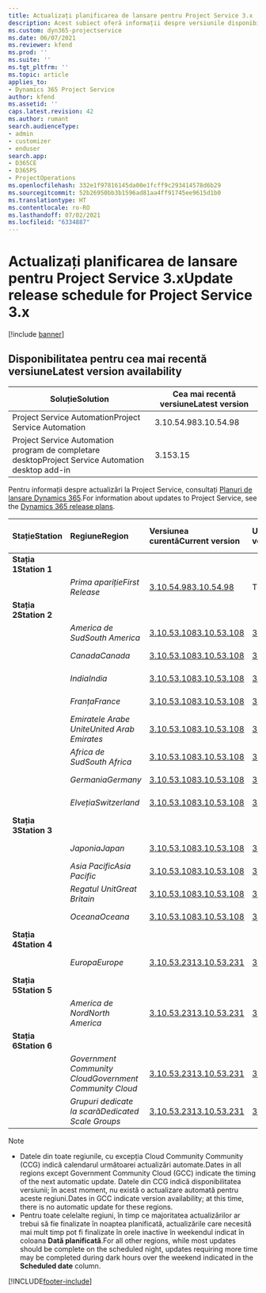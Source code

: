 ```yaml
---
title: Actualizați planificarea de lansare pentru Project Service 3.x
description: Acest subiect oferă informații despre versiunile disponibile și viitoare ale Dynamics 365 Project Service Automation.
ms.custom: dyn365-projectservice
ms.date: 06/07/2021
ms.reviewer: kfend
ms.prod: ''
ms.suite: ''
ms.tgt_pltfrm: ''
ms.topic: article
applies_to:
- Dynamics 365 Project Service
author: kfend
ms.assetid: ''
caps.latest.revision: 42
ms.author: rumant
search.audienceType:
- admin
- customizer
- enduser
search.app:
- D365CE
- D365PS
- ProjectOperations
ms.openlocfilehash: 332e1f97816145da00e1fcff9c293414578d6b29
ms.sourcegitcommit: 52b26950bb3b1596ad81aa4ff91745ee9615d1b0
ms.translationtype: HT
ms.contentlocale: ro-RO
ms.lasthandoff: 07/02/2021
ms.locfileid: "6334887"
---
```

# <a name="update-release-schedule-for-project-service-3x"></a><span data-ttu-id="3f224-103">Actualizați planificarea de lansare pentru Project Service 3.x</span><span class="sxs-lookup"><span data-stu-id="3f224-103">Update release schedule for Project Service 3.x</span></span>

[!include [banner](../includes/psa-now-project-operations.md)]

## <a name="latest-version-availability"></a><span data-ttu-id="3f224-104">Disponibilitatea pentru cea mai recentă versiune</span><span class="sxs-lookup"><span data-stu-id="3f224-104">Latest version availability</span></span>

| <span data-ttu-id="3f224-105">Soluție</span><span class="sxs-lookup"><span data-stu-id="3f224-105">Solution</span></span>  | <span data-ttu-id="3f224-106">Cea mai recentă versiune</span><span class="sxs-lookup"><span data-stu-id="3f224-106">Latest version</span></span> |
|-------|----|
| <span data-ttu-id="3f224-107">Project Service Automation</span><span class="sxs-lookup"><span data-stu-id="3f224-107">Project Service Automation</span></span>    | <span data-ttu-id="3f224-108">3.10.54.98</span><span class="sxs-lookup"><span data-stu-id="3f224-108">3.10.54.98</span></span> |
| <span data-ttu-id="3f224-109">Project Service Automation program de completare desktop</span><span class="sxs-lookup"><span data-stu-id="3f224-109">Project Service Automation desktop add-in</span></span>                | <span data-ttu-id="3f224-110">3.15</span><span class="sxs-lookup"><span data-stu-id="3f224-110">3.15</span></span>          |

<span data-ttu-id="3f224-111">Pentru informații despre actualizări la Project Service, consultați [Planuri de lansare Dynamics 365](/dynamics365/release-plans/).</span><span class="sxs-lookup"><span data-stu-id="3f224-111">For information about updates to Project Service, see the [Dynamics 365 release plans](/dynamics365/release-plans/).</span></span> 

| <span data-ttu-id="3f224-112">Stație</span><span class="sxs-lookup"><span data-stu-id="3f224-112">Station</span></span>  | <span data-ttu-id="3f224-113">Regiune</span><span class="sxs-lookup"><span data-stu-id="3f224-113">Region</span></span> | <span data-ttu-id="3f224-114">Versiunea curentă</span><span class="sxs-lookup"><span data-stu-id="3f224-114">Current version</span></span> | <span data-ttu-id="3f224-115">Următoarea versiune</span><span class="sxs-lookup"><span data-stu-id="3f224-115">Next version</span></span> |  <span data-ttu-id="3f224-116">Dată programată</span><span class="sxs-lookup"><span data-stu-id="3f224-116">Scheduled date</span></span>
| :---   | :---   | :---   | :---   |:---   |         
|<span data-ttu-id="3f224-117"><strong>Stația 1</strong></span><span class="sxs-lookup"><span data-stu-id="3f224-117"><strong>Station 1</strong></span></span> | |  |  | |
| | <span data-ttu-id="3f224-118"><i>Prima apariție</i></span><span class="sxs-lookup"><span data-stu-id="3f224-118"><i>First Release</i></span></span> | [<span data-ttu-id="3f224-119">3.10.54.98</span><span class="sxs-lookup"><span data-stu-id="3f224-119">3.10.54.98</span></span>](whats-new-ur-33.md) | <span data-ttu-id="3f224-120">TBD</span><span class="sxs-lookup"><span data-stu-id="3f224-120">TBD</span></span> | <span data-ttu-id="3f224-121">28 iulie 2021</span><span class="sxs-lookup"><span data-stu-id="3f224-121">July 28, 2021</span></span>
|<span data-ttu-id="3f224-122"><strong>Stația 2</strong></span><span class="sxs-lookup"><span data-stu-id="3f224-122"><strong>Station 2</strong></span></span> | |  |  | |
| | <span data-ttu-id="3f224-123"><i>America de Sud</i></span><span class="sxs-lookup"><span data-stu-id="3f224-123"><i>South America</i></span></span> | [<span data-ttu-id="3f224-124">3.10.53.108</span><span class="sxs-lookup"><span data-stu-id="3f224-124">3.10.53.108</span></span>](whats-new-ur-32.md) | [<span data-ttu-id="3f224-125">3.10.54.98</span><span class="sxs-lookup"><span data-stu-id="3f224-125">3.10.54.98</span></span>](whats-new-ur-33.md) | <span data-ttu-id="3f224-126">09 iulie 2021</span><span class="sxs-lookup"><span data-stu-id="3f224-126">July 09, 2021</span></span>
| | <span data-ttu-id="3f224-127"><i>Canada</i></span><span class="sxs-lookup"><span data-stu-id="3f224-127"><i>Canada</i></span></span> | [<span data-ttu-id="3f224-128">3.10.53.108</span><span class="sxs-lookup"><span data-stu-id="3f224-128">3.10.53.108</span></span>](whats-new-ur-32.md) | [<span data-ttu-id="3f224-129">3.10.54.98</span><span class="sxs-lookup"><span data-stu-id="3f224-129">3.10.54.98</span></span>](whats-new-ur-33.md) | <span data-ttu-id="3f224-130">09 iulie 2021</span><span class="sxs-lookup"><span data-stu-id="3f224-130">July 09, 2021</span></span>
| | <span data-ttu-id="3f224-131"><i>India</i></span><span class="sxs-lookup"><span data-stu-id="3f224-131"><i>India</i></span></span> | [<span data-ttu-id="3f224-132">3.10.53.108</span><span class="sxs-lookup"><span data-stu-id="3f224-132">3.10.53.108</span></span>](whats-new-ur-32.md) | [<span data-ttu-id="3f224-133">3.10.54.98</span><span class="sxs-lookup"><span data-stu-id="3f224-133">3.10.54.98</span></span>](whats-new-ur-33.md) | <span data-ttu-id="3f224-134">09 iulie 2021</span><span class="sxs-lookup"><span data-stu-id="3f224-134">July 09, 2021</span></span>
| | <span data-ttu-id="3f224-135"><i>Franța</i></span><span class="sxs-lookup"><span data-stu-id="3f224-135"><i>France</i></span></span> | [<span data-ttu-id="3f224-136">3.10.53.108</span><span class="sxs-lookup"><span data-stu-id="3f224-136">3.10.53.108</span></span>](whats-new-ur-32.md) | [<span data-ttu-id="3f224-137">3.10.54.98</span><span class="sxs-lookup"><span data-stu-id="3f224-137">3.10.54.98</span></span>](whats-new-ur-33.md) | <span data-ttu-id="3f224-138">09 iulie 2021</span><span class="sxs-lookup"><span data-stu-id="3f224-138">July 09, 2021</span></span>
| | <span data-ttu-id="3f224-139"><i>Emiratele Arabe Unite</i></span><span class="sxs-lookup"><span data-stu-id="3f224-139"><i>United Arab Emirates</i></span></span> | [<span data-ttu-id="3f224-140">3.10.53.108</span><span class="sxs-lookup"><span data-stu-id="3f224-140">3.10.53.108</span></span>](whats-new-ur-32.md) | [<span data-ttu-id="3f224-141">3.10.54.98</span><span class="sxs-lookup"><span data-stu-id="3f224-141">3.10.54.98</span></span>](whats-new-ur-33.md) | <span data-ttu-id="3f224-142">09 iulie 2021</span><span class="sxs-lookup"><span data-stu-id="3f224-142">July 09, 2021</span></span>
| | <span data-ttu-id="3f224-143"><i>Africa de Sud</i></span><span class="sxs-lookup"><span data-stu-id="3f224-143"><i>South Africa</i></span></span> | [<span data-ttu-id="3f224-144">3.10.53.108</span><span class="sxs-lookup"><span data-stu-id="3f224-144">3.10.53.108</span></span>](whats-new-ur-32.md) | [<span data-ttu-id="3f224-145">3.10.54.98</span><span class="sxs-lookup"><span data-stu-id="3f224-145">3.10.54.98</span></span>](whats-new-ur-33.md) | <span data-ttu-id="3f224-146">09 iulie 2021</span><span class="sxs-lookup"><span data-stu-id="3f224-146">July 09, 2021</span></span>
| | <span data-ttu-id="3f224-147"><i>Germania</i></span><span class="sxs-lookup"><span data-stu-id="3f224-147"><i>Germany</i></span></span> | [<span data-ttu-id="3f224-148">3.10.53.108</span><span class="sxs-lookup"><span data-stu-id="3f224-148">3.10.53.108</span></span>](whats-new-ur-32.md) | [<span data-ttu-id="3f224-149">3.10.54.98</span><span class="sxs-lookup"><span data-stu-id="3f224-149">3.10.54.98</span></span>](whats-new-ur-33.md) | <span data-ttu-id="3f224-150">09 iulie 2021</span><span class="sxs-lookup"><span data-stu-id="3f224-150">July 09, 2021</span></span>
| | <span data-ttu-id="3f224-151"><i>Elveția</i></span><span class="sxs-lookup"><span data-stu-id="3f224-151"><i>Switzerland</i></span></span> | [<span data-ttu-id="3f224-152">3.10.53.108</span><span class="sxs-lookup"><span data-stu-id="3f224-152">3.10.53.108</span></span>](whats-new-ur-32.md) | [<span data-ttu-id="3f224-153">3.10.54.98</span><span class="sxs-lookup"><span data-stu-id="3f224-153">3.10.54.98</span></span>](whats-new-ur-33.md) | <span data-ttu-id="3f224-154">09 iulie 2021</span><span class="sxs-lookup"><span data-stu-id="3f224-154">July 09, 2021</span></span>
|<span data-ttu-id="3f224-155"><strong>Stația 3</strong></span><span class="sxs-lookup"><span data-stu-id="3f224-155"><strong>Station 3</strong></span></span> | |  |  | |
| | <span data-ttu-id="3f224-156"><i>Japonia</i></span><span class="sxs-lookup"><span data-stu-id="3f224-156"><i>Japan</i></span></span> | [<span data-ttu-id="3f224-157">3.10.53.108</span><span class="sxs-lookup"><span data-stu-id="3f224-157">3.10.53.108</span></span>](whats-new-ur-32.md) | [<span data-ttu-id="3f224-158">3.10.54.98</span><span class="sxs-lookup"><span data-stu-id="3f224-158">3.10.54.98</span></span>](whats-new-ur-33.md) | <span data-ttu-id="3f224-159">16 iulie 2021</span><span class="sxs-lookup"><span data-stu-id="3f224-159">July 16, 2021</span></span>
| | <span data-ttu-id="3f224-160"><i>Asia Pacific</i></span><span class="sxs-lookup"><span data-stu-id="3f224-160"><i>Asia Pacific</i></span></span> | [<span data-ttu-id="3f224-161">3.10.53.108</span><span class="sxs-lookup"><span data-stu-id="3f224-161">3.10.53.108</span></span>](whats-new-ur-32.md) | [<span data-ttu-id="3f224-162">3.10.54.98</span><span class="sxs-lookup"><span data-stu-id="3f224-162">3.10.54.98</span></span>](whats-new-ur-33.md) | <span data-ttu-id="3f224-163">16 iulie 2021</span><span class="sxs-lookup"><span data-stu-id="3f224-163">July 16, 2021</span></span>
| | <span data-ttu-id="3f224-164"><i>Regatul Unit</i></span><span class="sxs-lookup"><span data-stu-id="3f224-164"><i>Great Britain</i></span></span> | [<span data-ttu-id="3f224-165">3.10.53.108</span><span class="sxs-lookup"><span data-stu-id="3f224-165">3.10.53.108</span></span>](whats-new-ur-32.md) | [<span data-ttu-id="3f224-166">3.10.54.98</span><span class="sxs-lookup"><span data-stu-id="3f224-166">3.10.54.98</span></span>](whats-new-ur-33.md) | <span data-ttu-id="3f224-167">16 iulie 2021</span><span class="sxs-lookup"><span data-stu-id="3f224-167">July 16, 2021</span></span>
| | <span data-ttu-id="3f224-168"><i>Oceana</i></span><span class="sxs-lookup"><span data-stu-id="3f224-168"><i>Oceana</i></span></span> | [<span data-ttu-id="3f224-169">3.10.53.108</span><span class="sxs-lookup"><span data-stu-id="3f224-169">3.10.53.108</span></span>](whats-new-ur-32.md) | [<span data-ttu-id="3f224-170">3.10.54.98</span><span class="sxs-lookup"><span data-stu-id="3f224-170">3.10.54.98</span></span>](whats-new-ur-33.md) | <span data-ttu-id="3f224-171">16 iulie 2021</span><span class="sxs-lookup"><span data-stu-id="3f224-171">July 16, 2021</span></span>
|<span data-ttu-id="3f224-172"><strong>Stația 4</strong></span><span class="sxs-lookup"><span data-stu-id="3f224-172"><strong>Station 4</strong></span></span> | |  |  | |
| | <span data-ttu-id="3f224-173"><i>Europa</i></span><span class="sxs-lookup"><span data-stu-id="3f224-173"><i>Europe</i></span></span> | [<span data-ttu-id="3f224-174">3.10.53.231</span><span class="sxs-lookup"><span data-stu-id="3f224-174">3.10.53.231</span></span>](whats-new-ur-32-5.md) | [<span data-ttu-id="3f224-175">3.10.54.98</span><span class="sxs-lookup"><span data-stu-id="3f224-175">3.10.54.98</span></span>](whats-new-ur-33.md) | <span data-ttu-id="3f224-176">23 iulie 2021</span><span class="sxs-lookup"><span data-stu-id="3f224-176">July 23, 2021</span></span>
|<span data-ttu-id="3f224-177"><strong>Stația 5</strong></span><span class="sxs-lookup"><span data-stu-id="3f224-177"><strong>Station 5</strong></span></span> | |  |  | |
| | <span data-ttu-id="3f224-178"><i>America de Nord</i></span><span class="sxs-lookup"><span data-stu-id="3f224-178"><i>North America</i></span></span> | [<span data-ttu-id="3f224-179">3.10.53.231</span><span class="sxs-lookup"><span data-stu-id="3f224-179">3.10.53.231</span></span>](whats-new-ur-32-5.md) | [<span data-ttu-id="3f224-180">3.10.54.98</span><span class="sxs-lookup"><span data-stu-id="3f224-180">3.10.54.98</span></span>](whats-new-ur-33.md) | <span data-ttu-id="3f224-181">30 iulie 2021</span><span class="sxs-lookup"><span data-stu-id="3f224-181">July 30, 2021</span></span>
|<span data-ttu-id="3f224-182"><strong>Stația 6</strong></span><span class="sxs-lookup"><span data-stu-id="3f224-182"><strong>Station 6</strong></span></span> | |  |  | |
| | <span data-ttu-id="3f224-183"><i>Government Community Cloud</i></span><span class="sxs-lookup"><span data-stu-id="3f224-183"><i>Government Community Cloud</i></span></span> | [<span data-ttu-id="3f224-184">3.10.53.231</span><span class="sxs-lookup"><span data-stu-id="3f224-184">3.10.53.231</span></span>](whats-new-ur-32-5.md) | [<span data-ttu-id="3f224-185">3.10.54.98</span><span class="sxs-lookup"><span data-stu-id="3f224-185">3.10.54.98</span></span>](whats-new-ur-33.md) | <span data-ttu-id="3f224-186">30 iulie 2021</span><span class="sxs-lookup"><span data-stu-id="3f224-186">July 30, 2021</span></span>
| | <span data-ttu-id="3f224-187"><i>Grupuri dedicate la scară</i></span><span class="sxs-lookup"><span data-stu-id="3f224-187"><i>Dedicated Scale Groups</i></span></span> | [<span data-ttu-id="3f224-188">3.10.53.231</span><span class="sxs-lookup"><span data-stu-id="3f224-188">3.10.53.231</span></span>](whats-new-ur-32-5.md) | [<span data-ttu-id="3f224-189">3.10.54.98</span><span class="sxs-lookup"><span data-stu-id="3f224-189">3.10.54.98</span></span>](whats-new-ur-33.md) | <span data-ttu-id="3f224-190">06 august, 2021</span><span class="sxs-lookup"><span data-stu-id="3f224-190">August 06, 2021</span></span>

>[!Note]
> - <span data-ttu-id="3f224-191">Datele din toate regiunile, cu excepția Cloud Community Community (CCG) indică calendarul următoarei actualizări automate.</span><span class="sxs-lookup"><span data-stu-id="3f224-191">Dates in all regions except Government Community Cloud (GCC) indicate the timing of the next automatic update.</span></span> <span data-ttu-id="3f224-192">Datele din CCG indică disponibilitatea versiunii; în acest moment, nu există o actualizare automată pentru aceste regiuni.</span><span class="sxs-lookup"><span data-stu-id="3f224-192">Dates in GCC indicate version availability; at this time, there is no automatic update for these regions.</span></span>
> - <span data-ttu-id="3f224-193">Pentru toate celelalte regiuni, în timp ce majoritatea actualizărilor ar trebui să fie finalizate în noaptea planificată, actualizările care necesită mai mult timp pot fi finalizate în orele inactive în weekendul indicat în coloana **Dată planificată**.</span><span class="sxs-lookup"><span data-stu-id="3f224-193">For all other regions, while most updates should be complete on the scheduled night, updates requiring more time may be completed during dark hours over the weekend indicated in the **Scheduled date** column.</span></span>


[!INCLUDE[footer-include](../includes/footer-banner.md)]
